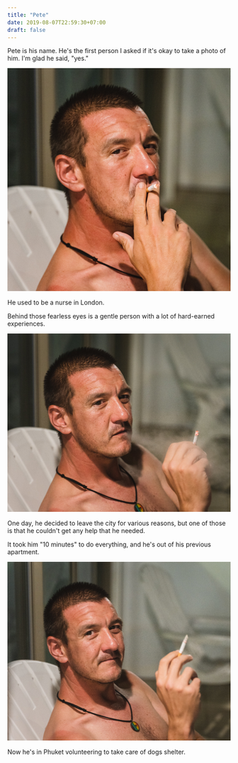 ```yaml
---
title: "Pete"
date: 2019-08-07T22:59:30+07:00
draft: false
---
```


Pete is his name. He's the first person I asked if it's okay to take a photo of him. I'm glad he said, "yes."

![1-pete](/gallery/1-pete.jpg)

He used to be a nurse in London.

Behind those fearless eyes is a gentle person with a lot of hard-earned experiences.

![2-pete](/posts/images/pete-2.jpg)

One day, he decided to leave the city for various reasons, but one of those is that he couldn't get any help that he needed.

It took him "10 minutes" to do everything, and he's out of his previous apartment.

![3-pete](/posts/images/pete-3.jpg)

Now he's in Phuket volunteering to take care of dogs shelter.

